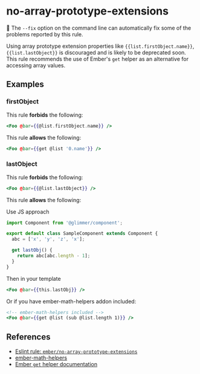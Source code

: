 # no-array-prototype-extensions

🔧 The `--fix` option on the command line can automatically fix some of the problems reported by this rule.

Using array prototype extension properties like `{{list.firstObject.name}}`, `{{list.lastObject}}` is discouraged and is likely to be deprecated soon.
This rule recommends the use of Ember's `get` helper as an alternative for accessing array values.

## Examples

### firstObject

This rule **forbids** the following:

```hbs
<Foo @bar={{@list.firstObject.name}} />
```

This rule **allows** the following:

```hbs
<Foo @bar={{get @list '0.name'}} />
```

### lastObject

This rule **forbids** the following:

```hbs
<Foo @bar={{@list.lastObject}} />
```

This rule **allows** the following:

Use JS approach

```js
import Component from '@glimmer/component';

export default class SampleComponent extends Component {
  abc = ['x', 'y', 'z', 'x'];

  get lastObj() {
    return abc[abc.length - 1];
  }
}
```

Then in your template

```hbs
<Foo @bar={{this.lastObj}} />
```

Or if you have ember-math-helpers addon included:

```hbs
<!-- ember-math-helpers included -->
<Foo @bar={{get @list (sub @list.length 1)}} />
```

## References

- [Eslint rule: `ember/no-array-prototype-extensions`](https://github.com/ember-cli/eslint-plugin-ember/blob/master/docs/rules/no-array-prototype-extensions.md)
- [ember-math-helpers](https://shipshapecode.github.io/ember-math-helpers/)
- [Ember `get` helper documentation](https://guides.emberjs.com/release/components/helper-functions/#toc_the-get-helper)
